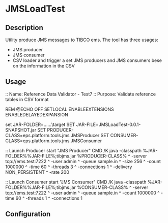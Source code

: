 # JMSLoadTest

## Description
Utility produce JMS messages to TIBCO ems.
The tool has three usages:
- JMS producer
- JMS consumer
- CSV loader and trigger a set JMS producers and JMS consumers bese on the information in the CSV

## Usage
:: Name:    Reference Data Validator - Test7
:: Purpose: Validate reference tables in CSV format

REM @ECHO OFF
SETLOCAL ENABLEEXTENSIONS ENABLEDELAYEDEXPANSION

set JAR-FOLDER=..\..\..\target
SET JAR-FILE=JMSLoadTest-0.0.1-SNAPSHOT.jar
SET PRODUCER-CLASS=eps.platform.tools.jms.JMSProducer
SET CONSUMER-CLASS=eps.platform.tools.jms.JMSConsumer

:: Launch Producer
start "JMS Producer" CMD /K java -classpath %JAR-FOLDER%\%JAR-FILE%;tibjms.jar %PRODUCER-CLASS% ^
-server tcp://ems.test:7222 ^
-user admin ^
-queue sample.in ^
-size 256 ^
-count 1000000 ^
-time 60 ^
-threads 3 ^
-connections 1 ^
-delivery NON_PERSISTENT ^
-rate 200

:: Launch Consumer
start "JMS Consumer" CMD /K java -classpath %JAR-FOLDER%\%JAR-FILE%;tibjms.jar %CONSUMER-CLASS% ^
-server tcp://ems.test:7222 ^
-user admin ^
-queue sample.in ^
-count 1000000 ^
-time 60 ^
-threads 1 ^
-connections 1

## Configuration
